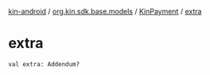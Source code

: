 [kin-android](../../index.md) / [org.kin.sdk.base.models](../index.md) / [KinPayment](index.md) / [extra](./extra.md)

# extra

`val extra: Addendum?`